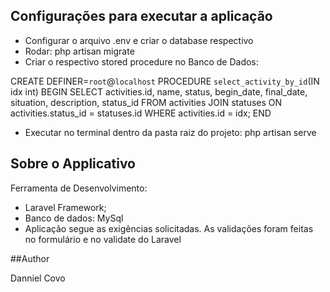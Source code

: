 ## Configurações para executar a aplicação

- Configurar o arquivo .env e criar o database respectivo
- Rodar: php artisan migrate 
- Criar o respectivo stored procedure no Banco de Dados:

CREATE DEFINER=`root`@`localhost` PROCEDURE `select_activity_by_id`(IN idx int)
BEGIN
	SELECT activities.id, name, status, begin_date, final_date, situation, description, status_id FROM activities 
	JOIN statuses ON activities.status_id = statuses.id
	WHERE activities.id = idx;
END

- Executar no terminal dentro da pasta raiz do projeto: php artisan serve

## Sobre o Applicativo

Ferramenta de Desenvolvimento: 
- Laravel Framework;
- Banco de dados: MySql
- Aplicação segue as exigências solicitadas. As validações foram feitas no formulário e no validate do Laravel

##Author

Danniel Covo
